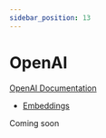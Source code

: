 ```yaml
---
sidebar_position: 13
---
```


# OpenAI

[OpenAI Documentation](https://platform.openai.com/docs/introduction)


- [Embeddings](https://platform.openai.com/docs/guides/embeddings)

Coming soon